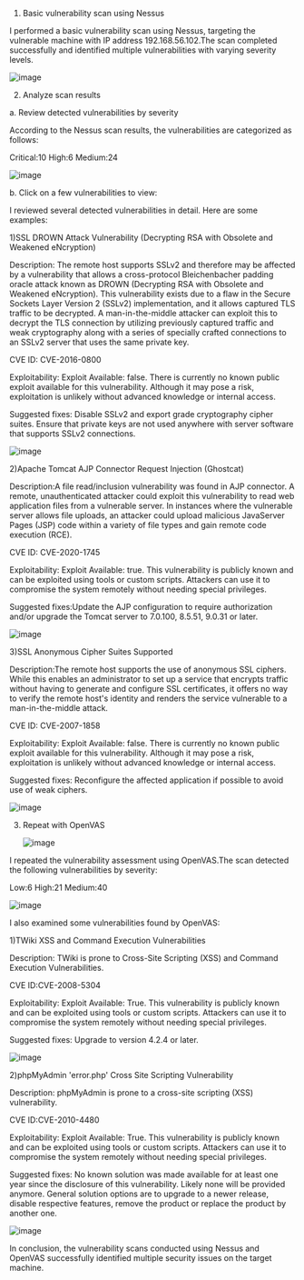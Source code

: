 1. Basic vulnerability scan using Nessus
   
I performed a basic vulnerability scan using Nessus, targeting the vulnerable machine with IP address 192.168.56.102.The scan completed successfully and identified multiple vulnerabilities with varying severity levels.

![image](https://github.com/user-attachments/assets/61e44df5-e87d-4700-ad0a-0cce48852d2f)

2. Analyze scan results
   
a. Review detected vulnerabilities by severity

According to the Nessus scan results, the vulnerabilities are categorized as follows:

Critical:10    High:6    Medium:24

![image](https://github.com/user-attachments/assets/88ea432c-b7fd-4057-99c7-aa53a13389a3)

b. Click on a few vulnerabilities to view:

I reviewed several detected vulnerabilities in detail. Here are some examples:

1)SSL DROWN Attack Vulnerability (Decrypting RSA with Obsolete and Weakened eNcryption)

Description: The remote host supports SSLv2 and therefore may be affected by a vulnerability that allows a cross-protocol Bleichenbacher padding oracle attack known as DROWN (Decrypting RSA with Obsolete and Weakened eNcryption). This vulnerability exists due to a flaw in the Secure Sockets Layer Version 2 (SSLv2) implementation, and it allows captured TLS traffic to be decrypted. A man-in-the-middle attacker can exploit this to decrypt the TLS connection by utilizing previously captured traffic and weak cryptography along with a series of specially crafted connections to an SSLv2 server that uses the same private key.

CVE ID: CVE-2016-0800

Exploitability: Exploit Available: false. There is currently no known public exploit available for this vulnerability. Although it may pose a risk, exploitation is unlikely without advanced knowledge or internal access.

Suggested fixes: Disable SSLv2 and export grade cryptography cipher suites. Ensure that private keys are not used anywhere with server software that supports SSLv2 connections.

![image](https://github.com/user-attachments/assets/17f7deab-6fb6-4b2d-af59-5ee335c5cc00)

2)Apache Tomcat AJP Connector Request Injection (Ghostcat)

Description:A file read/inclusion vulnerability was found in AJP connector. A remote, unauthenticated attacker could exploit this vulnerability to read web application files from a vulnerable server. In instances where the vulnerable server allows file uploads, an attacker could upload malicious JavaServer Pages (JSP) code within a variety of file types and gain remote code execution (RCE).

CVE ID: CVE-2020-1745

Exploitability: Exploit Available: true. This vulnerability is publicly known and can be exploited using tools or custom scripts. Attackers can use it to compromise the system remotely without needing special privileges.

Suggested fixes:Update the AJP configuration to require authorization and/or upgrade the Tomcat server to 7.0.100, 8.5.51, 9.0.31 or later.

![image](https://github.com/user-attachments/assets/47382078-340f-469f-9d22-02b68b562954)

3)SSL Anonymous Cipher Suites Supported

Description:The remote host supports the use of anonymous SSL ciphers. While this enables an administrator to set up a service that encrypts traffic without having to generate and configure SSL certificates, it offers no way to verify the remote host's identity and renders the service vulnerable to a man-in-the-middle attack.

CVE ID: CVE-2007-1858

Exploitability: Exploit Available: false. There is currently no known public exploit available for this vulnerability. Although it may pose a risk, exploitation is unlikely without advanced knowledge or internal access.

Suggested fixes: Reconfigure the affected application if possible to avoid use of weak ciphers.

![image](https://github.com/user-attachments/assets/ea71bde2-0489-4596-a6a8-ed24d4268c4d)

3. Repeat with OpenVAS

   ![image](https://github.com/user-attachments/assets/29767ead-5c46-4dc8-b9fb-2cd091a7c7c6)


I repeated the vulnerability assessment using OpenVAS.The scan detected the following vulnerabilities by severity:

Low:6    High:21    Medium:40

![image](https://github.com/user-attachments/assets/778bcd9a-5968-4682-8dd7-05addded051e)


I also examined some vulnerabilities found by OpenVAS:

1)TWiki XSS and Command Execution Vulnerabilities

Description: TWiki is prone to Cross-Site Scripting (XSS) and Command Execution Vulnerabilities.

CVE ID:CVE-2008-5304

Exploitability: Exploit Available: True. This vulnerability is publicly known and can be exploited using tools or custom scripts. Attackers can use it to compromise the system remotely without needing special privileges.

Suggested fixes: Upgrade to version 4.2.4 or later.

![image](https://github.com/user-attachments/assets/4d6d1947-f815-48d3-8d72-474c1059c66c)

2)phpMyAdmin 'error.php' Cross Site Scripting Vulnerability

Description: phpMyAdmin is prone to a cross-site scripting (XSS) vulnerability.

CVE ID:CVE-2010-4480

Exploitability: Exploit Available: True. This vulnerability is publicly known and can be exploited using tools or custom scripts. Attackers can use it to compromise the system remotely without needing special privileges.

Suggested fixes: No known solution was made available for at least one year since the disclosure of this vulnerability. Likely none will be provided anymore. General solution options are to upgrade to a newer 
release, disable respective features, remove the product or replace the product by another one.

![image](https://github.com/user-attachments/assets/a66e024f-6f2c-4c2d-a571-0bd8335d670f)

In conclusion, the vulnerability scans conducted using Nessus and OpenVAS successfully identified multiple security issues on the target machine.
